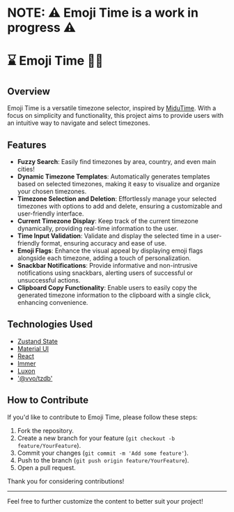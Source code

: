 # NOTE: ⚠ Emoji Time is a work in progress ⚠

# ⌛ Emoji Time 👌🏻

## Overview

Emoji Time is a versatile timezone selector, inspired by [MiduTime](https://midutime.netlify.app/). With a focus on simplicity and functionality, this project aims to provide users with an intuitive way to navigate and select timezones.

## Features

- **Fuzzy Search**: Easily find timezones by area, country, and even main cities!
- **Dynamic Timezone Templates**: Automatically generates templates based on selected timezones, making it easy to visualize and organize your chosen timezones.
- **Timezone Selection and Deletion**: Effortlessly manage your selected timezones with options to add and delete, ensuring a customizable and user-friendly interface.
- **Current Timezone Display**: Keep track of the current timezone dynamically, providing real-time information to the user.
- **Time Input Validation**: Validate and display the selected time in a user-friendly format, ensuring accuracy and ease of use.
- **Emoji Flags**: Enhance the visual appeal by displaying emoji flags alongside each timezone, adding a touch of personalization.
- **Snackbar Notifications**: Provide informative and non-intrusive notifications using snackbars, alerting users of successful or unsuccessful actions.
- **Clipboard Copy Functionality**: Enable users to easily copy the generated timezone information to the clipboard with a single click, enhancing convenience.

## Technologies Used

- [Zustand State](https://github.com/pmndrs/zustand)
- [Material UI](https://material-ui.com/)
- [React](https://reactjs.org/)
- [Immer](https://immerjs.github.io/immer/)
- [Luxon](https://moment.github.io/luxon/)
- ['@vvo/tzdb'](https://github.com/vvo/tzdb)


## How to Contribute

If you'd like to contribute to Emoji Time, please follow these steps:

1. Fork the repository.
2. Create a new branch for your feature (`git checkout -b feature/YourFeature`).
3. Commit your changes (`git commit -m 'Add some feature'`).
4. Push to the branch (`git push origin feature/YourFeature`).
5. Open a pull request.

Thank you for considering contributions!

---

Feel free to further customize the content to better suit your project!